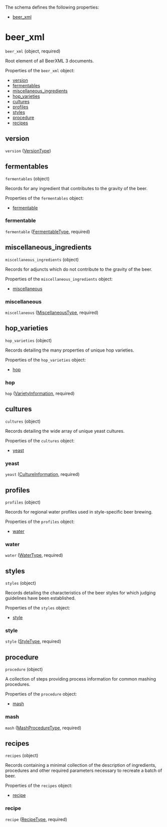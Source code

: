 The schema defines the following properties:

* [beer_xml](#beer_xml)

# beer_xml
 `beer_xml` (object, required)

Root element of all BeerXML 3 documents.

Properties of the `beer_xml` object:

* [version](#version)
* [fermentables](#fermentables)
* [miscellaneous_ingredients](#miscellaneous_ingredients)
* [hop_varieties](#hop_varieties)
* [cultures](#cultures)
* [profiles](#profiles)
* [styles](#styles)
* [procedure](#procedure)
* [recipes](#recipes)

## version
 `version` ([VersionType](measureable_units.json.md/#versiontype))

## fermentables
 `fermentables` (object)

Records for any ingredient that contributes to the gravity of the beer.

Properties of the `fermentables` object:

* [fermentable](#fermentable)

### fermentable
 `fermentable` ([FermentableType](fermentables.json.md/#fermentabletype), required)

## miscellaneous_ingredients
 `miscellaneous_ingredients` (object)

Records for adjuncts which do not contribute to the gravity of the beer.

Properties of the `miscellaneous_ingredients` object:

* [miscellaneous](#miscellaneous)

### miscellaneous
 `miscellaneous` ([MiscellaneousType](misc.json.md/#miscellaneoustype), required)

## hop_varieties
 `hop_varieties` (object)

Records detailing the many properties of unique hop varieties.

Properties of the `hop_varieties` object:

* [hop](#hop)

### hop
 `hop` ([VarietyInformation](hops.json.md/#varietyinformation), required)

## cultures
 `cultures` (object)

Records detailing the wide array of unique yeast cultures.

Properties of the `cultures` object:

* [yeast](#yeast)

### yeast
 `yeast` ([CultureInformation](yeast.json.md/#cultureinformation), required)

## profiles
 `profiles` (object)

Records for regional water profiles used in style-specific beer brewing.

Properties of the `profiles` object:

* [water](#water)

### water
 `water` ([WaterType](water.json.md/#watertype), required)

## styles
 `styles` (object)

Records detailing the characteristics of the beer styles for which judging guidelines have been established.

Properties of the `styles` object:

* [style](#style)

### style
 `style` ([StyleType](style.json.md/#styletype), required)

## procedure
 `procedure` (object)

A collection of steps providing process information for common mashing procedures.

Properties of the `procedure` object:

* [mash](#mash)

### mash
 `mash` ([MashProcedureType](mash.json.md/#mashproceduretype), required)

## recipes
 `recipes` (object)

Records containing a minimal collection of the description of ingredients, procedures and other required parameters necessary to recreate a batch of beer.

Properties of the `recipes` object:

* [recipe](#recipe)

### recipe
 `recipe` ([RecipeType](recipes.json.md/#recipetype), required)